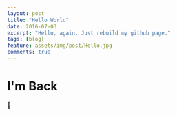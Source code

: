 ```yaml
---
layout: post
title: "Hello World"
date: 2016-07-03
excerpt: "Hello, again. Just rebuild my github page."
tags: [blog]
feature: assets/img/post/Hello.jpg
comments: true
---
```


# I'm Back

:new_moon_with_face:
